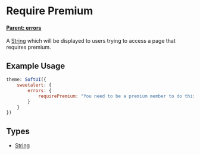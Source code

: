 # Require Premium

#### **[Parent: errors](/docs/sweetalert/errors/)**

A [String](https://developer.mozilla.org/en-US/docs/Web/JavaScript/Reference/Global_Objects/String) which will be displayed to users trying to access a page that requires premium.

## Example Usage

```js
theme: SoftUI({
    sweetalert: {
        errors: {
            requirePremium: "You need to be a premium member to do this."
        }
    }
})
```

## Types

-   [String](https://developer.mozilla.org/en-US/docs/Web/JavaScript/Reference/Global_Objects/String)
